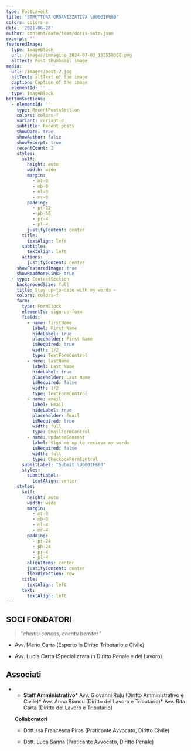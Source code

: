 ```yaml
---
type: PostLayout
title: "STRUTTURA ORGANIZZATIVA \U0001F680"
colors: colors-a
date: '2021-06-28'
author: content/data/team/doris-soto.json
excerpt: ''
featuredImage:
  type: ImageBlock
  url: /images/immagine_2024-07-03_195558368.png
  altText: Post thumbnail image
media:
  url: /images/post-2.jpg
  altText: altText of the image
  caption: Caption of the image
  elementId: ''
  type: ImageBlock
bottomSections:
  - elementId: ''
    type: RecentPostsSection
    colors: colors-f
    variant: variant-d
    subtitle: Recent posts
    showDate: true
    showAuthor: false
    showExcerpt: true
    recentCount: 2
    styles:
      self:
        height: auto
        width: wide
        margin:
          - mt-0
          - mb-0
          - ml-0
          - mr-0
        padding:
          - pt-12
          - pb-56
          - pr-4
          - pl-4
        justifyContent: center
      title:
        textAlign: left
      subtitle:
        textAlign: left
      actions:
        justifyContent: center
    showFeaturedImage: true
    showReadMoreLink: true
  - type: ContactSection
    backgroundSize: full
    title: Stay up-to-date with my words ✍️
    colors: colors-f
    form:
      type: FormBlock
      elementId: sign-up-form
      fields:
        - name: firstName
          label: First Name
          hideLabel: true
          placeholder: First Name
          isRequired: true
          width: 1/2
          type: TextFormControl
        - name: lastName
          label: Last Name
          hideLabel: true
          placeholder: Last Name
          isRequired: false
          width: 1/2
          type: TextFormControl
        - name: email
          label: Email
          hideLabel: true
          placeholder: Email
          isRequired: true
          width: full
          type: EmailFormControl
        - name: updatesConsent
          label: Sign me up to recieve my words
          isRequired: false
          width: full
          type: CheckboxFormControl
      submitLabel: "Submit \U0001F680"
      styles:
        submitLabel:
          textAlign: center
    styles:
      self:
        height: auto
        width: wide
        margin:
          - mt-0
          - mb-0
          - ml-4
          - mr-4
        padding:
          - pt-24
          - pb-24
          - pr-4
          - pl-4
        alignItems: center
        justifyContent: center
        flexDirection: row
      title:
        textAlign: left
      text:
        textAlign: left
---
```



## SOCI FONDATORI

> "*chentu concas, chentu berritas"*

*   Avv. Mario Carta (Esperto in Diritto Tributario e Civile)

*   Avv. Lucia Carta (Specializzata in Diritto Penale e del Lavoro)



## Associati

*   *   **Staff Amministrativo***   Avv. Giovanni Ruju (Diritto Amministrativo e Civile)*   Avv. Anna Biancu (Diritto del Lavoro e Tributario)*   Avv. Rita Carta (Diritto del Lavoro e Tributario)


    **Collaboratori**

    *   Dott.ssa Francesca Piras (Praticante Avvocato, Diritto Civile)

    *   Dott. Luca Sanna (Praticante Avvocato, Diritto Penale)


